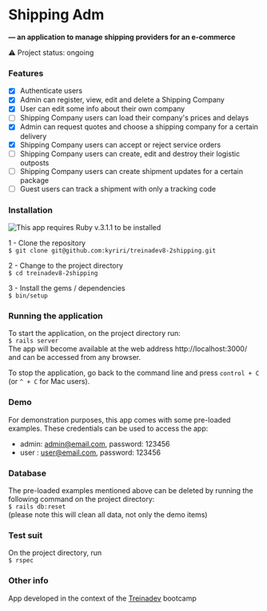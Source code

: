 # Shipping Adm
**— an application to manage shipping providers for an e-commerce**

:warning:  Project status: ongoing   

### Features
- [x] Authenticate users  
- [x] Admin can register, view, edit and delete a Shipping Company  
- [x] User can edit some info about their own company  
- [ ] Shipping Company users can load their company's prices and delays
- [x] Admin can request quotes and choose a shipping company for a certain delivery
- [x] Shipping Company users can accept or reject service orders
- [ ] Shipping Company users can create, edit and destroy their logistic outposts
- [ ] Shipping Company users can create shipment updates for a certain package
- [ ] Guest users can track a shipment with only a tracking code

### Installation

![This app requires Ruby v.3.1.1 to be installed](https://img.shields.io/static/v1?label=rubyonrails&message=version%203.1.1&color=B61D1D&style=for-the-badge&logo=rubyonrails)

1 - Clone the repository  
`$ git clone git@github.com:kyriri/treinadev8-2shipping.git`

2 - Change to the project directory   
`$ cd treinadev8-2shipping`

3 - Install the gems / dependencies   
`$ bin/setup`

### Running the application

To start the application, on the project directory run:  
`$ rails server`  
The app will become available at the web address http://localhost:3000/ and can be accessed from any browser.  
  
To stop the application, go back to the command line and press `control + C` (or `^ + C` for Mac users).

### Demo

For demonstration purposes, this app comes with some pre-loaded examples. These credentials can be used to access the app:  
- admin: admin@email.com, password: 123456  
- user :  user@email.com, password: 123456  
 
### Database

The pre-loaded examples mentioned above can be deleted by running the following command on the project directory:   
`$ rails db:reset`   
(please note this will clean all data, not only the demo items)

### Test suit

On the project directory, run   
`$ rspec`   
  
### Other info
App developed in the context of the [Treinadev](https://treinadev.com.br/) bootcamp
